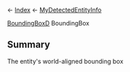 ← [Index](Api-Index) ← [MyDetectedEntityInfo](Sandbox.ModAPI.Ingame.MyDetectedEntityInfo)

[BoundingBoxD](VRageMath.BoundingBoxD) BoundingBox

## Summary

The entity's world-aligned bounding box

